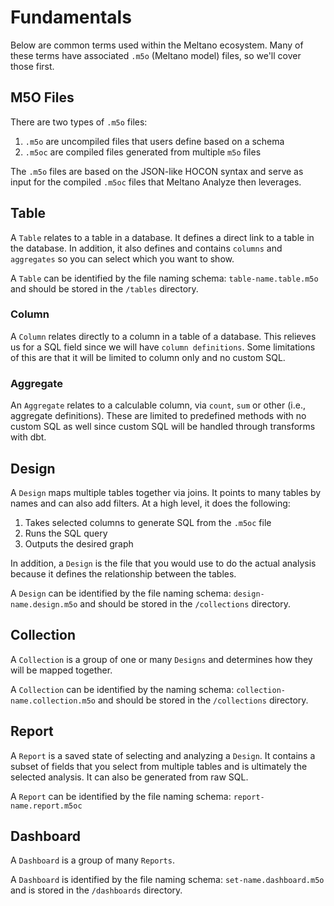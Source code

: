 # Fundamentals

Below are common terms used within the Meltano ecosystem. Many of these terms have associated `.m5o` (Meltano model) files, so we'll cover those first.

## M5O Files

There are two types of `.m5o` files:

1. `.m5o` are uncompiled files that users define based on a schema
2. `.m5oc` are compiled files generated from multiple `m5o` files

The `.m5o` files are based on the JSON-like HOCON syntax and serve as input for the compiled `.m5oc` files that Meltano Analyze then leverages.

## Table

A `Table` relates to a table in a database. It defines a direct link to a table in the database. In addition, it also defines and contains `columns` and `aggregates` so you can select which you want to show.

A `Table` can be identified by the file naming schema: `table-name.table.m5o` and should be stored in the `/tables` directory.

### Column

A `Column` relates directly to a column in a table of a database. This relieves us for a SQL field since we will have `column definitions`. Some limitations of this are that it will be limited to column only and no custom SQL.

### Aggregate

An `Aggregate` relates to a calculable column, via `count`, `sum` or other (i.e., aggregate definitions). These are limited to predefined methods with no custom SQL as well since custom SQL will be handled through transforms with dbt.

## Design

A `Design` maps multiple tables together via joins. It points to many tables by names and can also add filters. At a high level, it does the following:

1. Takes selected columns to generate SQL from the `.m5oc` file
1. Runs the SQL query
1. Outputs the desired graph

In addition, a `Design` is the file that you would use to do the actual analysis because it defines the relationship between the tables.

A `Design` can be identified by the file naming schema: `design-name.design.m5o` and should be stored in the `/collections` directory.

## Collection

A `Collection` is a group of one or many `Designs` and determines how they will be mapped together.

A `Collection` can be identified by the naming schema: `collection-name.collection.m5o` and should be stored in the `/collections` directory.

## Report

A `Report` is a saved state of selecting and analyzing a `Design`. It contains a subset of fields that you select from multiple tables and is ultimately the selected analysis. It can also be generated from raw SQL.

A `Report` can be identified by the file naming schema: `report-name.report.m5oc`

## Dashboard

A `Dashboard` is a group of many `Reports`.

A `Dashboard` is identified by the file naming schema: `set-name.dashboard.m5o` and is stored in the `/dashboards` directory.
